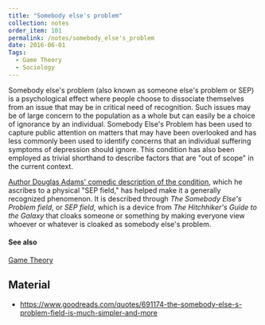 ```yaml
---
title: "Somebody else's problem"
collection: notes
order_item: 101
permalink: /notes/somebody_else's_problem
date: 2016-06-01
Tags:
  - Game Theory
  - Sociology
---
```


Somebody else's problem (also known as someone else's problem or SEP) is a psychological effect where people choose to dissociate themselves from an issue that may be in critical need of recognition. Such issues may be of large concern to the population as a whole but can easily be a choice of ignorance by an individual. 
Somebody Else's Problem has been used to capture public attention on matters that may have been overlooked and has less commonly been used to identify concerns that an individual suffering symptoms of depression should ignore. This condition has also been employed as trivial shorthand to describe factors that are "out of scope" in the current context.

[Author Douglas Adams' comedic description of the condition](https://www.goodreads.com/quotes/691174-the-somebody-else-s-problem-field-is-much-simpler-and-more), which he ascribes to a physical "SEP field," has helped make it a generally recognized phenomenon. It is described through *The Somebody Else's Problem field*, or *SEP field*, which is a device from *The Hitchhiker's Guide to the Galaxy* that cloaks someone or something by making everyone view whoever or whatever is cloaked as somebody else's problem.


#### See also
[Game Theory](/notes/game_theory)


## Material
* https://www.goodreads.com/quotes/691174-the-somebody-else-s-problem-field-is-much-simpler-and-more






